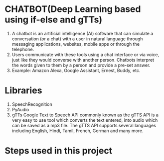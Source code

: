 # CHATBOT(Deep Learning based using if-else and gTTs)
1. A chatbot is an artificial intelligence (AI) software that can simulate a conversation (or a chat) with a user in natural language through 
   messaging applications, websites, mobile apps or through the telephone.
2. Users communicate with these tools using a chat interface or via voice, just like they would converse with another person. Chatbots interpret the words given to them by a 
   person and provide a pre-set answer.
3. Example: Amazon Alexa, Google Assistant, Ernest, Buddy, etc.

# Libraries
1. SpeechRecognition
2. PyAudio
3. gTTs 
Google Text to Speech API commonly known as the gTTS API is a very easy to use tool which converts the text entered, into audio which can be saved as a mp3 file.
The gTTS API supports several languages including English, Hindi, Tamil, French, German and many more.

# Steps used in this project



